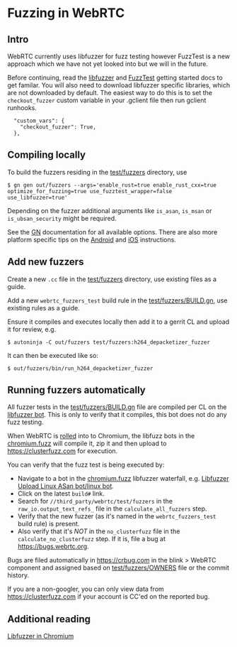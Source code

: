 # Fuzzing in WebRTC

## Intro
WebRTC currently uses libfuzzer for fuzz testing however FuzzTest is a new
approach which we have not yet looked into but we will in the future.

Before continuing, read the [libfuzzer][libfuzzer-getting-started]
and [FuzzTest][fuzztest-getting-started] getting started docs to get familar.
You will also need to download libfuzzer specific libraries, which are not
downloaded by default. The easiest way to do this is to set the `checkout_fuzzer`
custom variable in your .gclient file then run gclient runhooks.
```
  "custom_vars": {
    "checkout_fuzzer": True,
  },
```

## Compiling locally
To build the fuzzers residing in the [test/fuzzers][fuzzers] directory, use
```
$ gn gen out/fuzzers --args='enable_rust=true enable_rust_cxx=true optimize_for_fuzzing=true use_fuzztest_wrapper=false use_libfuzzer=true'
```
Depending on the fuzzer additional arguments like `is_asan`, `is_msan` or
`is_ubsan_security` might be required.

See the [GN][gn-doc] documentation for all available options. There are also
more platform specific tips on the [Android][webrtc-android-development] and
[iOS][webrtc-ios-development] instructions.

## Add new fuzzers
Create a new `.cc` file in the [test/fuzzers][fuzzers] directory, use existing
files as a guide.

Add a new `webrtc_fuzzers_test` build rule in the [test/fuzzers/BUILD.gn][BUILD.gn],
use existing rules as a guide.

Ensure it compiles and executes locally then add it to a gerrit CL and upload
it for review, e.g.

```
$ autoninja -C out/fuzzers test/fuzzers:h264_depacketizer_fuzzer
```

It can then be executed like so:
```
$ out/fuzzers/bin/run_h264_depacketizer_fuzzer
```

## Running fuzzers automatically
All fuzzer tests in the [test/fuzzers/BUILD.gn][BUILD.gn] file are compiled per
CL on the [libfuzzer bot][libfuzzer-bot]. This is only to verify that it
compiles, this bot does not do any fuzz testing.

When WebRTC is [rolled][webrtc-autoroller] into to Chromium, the libfuzz bots
in the [chromium.fuzz][chromium-fuzz] will compile it, zip it and then upload
to https://clusterfuzz.com for execution.

You can verify that the fuzz test is being executed by:
 - Navigate to a bot in the [chromium.fuzz][chromium-fuzz] libfuzzer waterfall, e.g. [ Libfuzzer Upload Linux ASan bot/linux bot][linux-bot].
 - Click on the latest `build#` link.
 - Search for `//third_party/webrtc/test/fuzzers` in the `raw_io.output_text_refs_` file in the `calculate_all_fuzzers` step.
 - Verify that the new fuzzer (as it's named in the `webrtc_fuzzers_test` build rule) is present.
 - Also verify that it's _NOT_ in the `no_clusterfuzz` file in the `calculate_no_clusterfuzz` step. If it is, file a bug at https://bugs.webrtc.org.

Bugs are filed automatically in https://crbug.com in the blink > WebRTC component
and assigned based on [test/fuzzers/OWNERS][OWNERS] file or the commit history.

If you are a non-googler, you can only view data from https://clusterfuzz.com
if your account is CC'ed on the reported bug.

## Additional reading

[Libfuzzer in Chromium][libfuzzer-chromium]


[libfuzzer-chromium]: https://chromium.googlesource.com/chromium/src/+/HEAD/testing/libfuzzer/README.md
[libfuzzer-bot]: https://ci.chromium.org/ui/p/webrtc/builders/luci.webrtc.ci/Linux64%20Release%20%28Libfuzzer%29
[fuzzers]: https://webrtc.googlesource.com/src/+/main/test/fuzzers/
[OWNERS]: https://webrtc.googlesource.com/src/+/main/test/fuzzers/OWNERS
[BUILD.gn]: https://webrtc.googlesource.com/src/+/main/test/fuzzers/BUILD.gn
[gn]: https://gn.googlesource.com/gn/+/main/README.md
[gn-doc]: https://gn.googlesource.com/gn/+/main/docs/reference.md#IDE-options
[webrtc-android-development]: https://webrtc.googlesource.com/src/+/main/docs/native-code/android/
[webrtc-ios-development]: https://webrtc.googlesource.com/src/+/main/docs/native-code/ios/
[chromium-fuzz]: https://ci.chromium.org/p/chromium/g/chromium.fuzz/console
[linux-bot]: https://ci.chromium.org/ui/p/chromium/builders/ci/Libfuzzer%20Upload%20Linux%20ASan/
[libfuzzer-getting-started]: https://chromium.googlesource.com/chromium/src/+/main/testing/libfuzzer/getting_started_with_libfuzzer.md
[fuzztest-getting-started]: https://chromium.googlesource.com/chromium/src/+/main/testing/libfuzzer/getting_started.md
[webrtc-autoroller]: https://autoroll.skia.org/r/webrtc-chromium-autoroll
